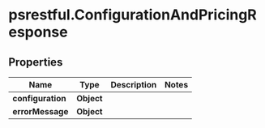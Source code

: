 # psrestful.ConfigurationAndPricingResponse

## Properties
Name | Type | Description | Notes
------------ | ------------- | ------------- | -------------
**configuration** | **Object** |  | 
**errorMessage** | **Object** |  | 
